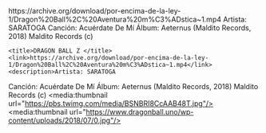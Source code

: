 <channel>
<title>PELICULAS MR ROBOT </title>
<item>
	<title>DRAGON BALL Z </title>
	<link>https://archive.org/download/por-encima-de-la-ley-1/Dragon%20Ball%2C%20Aventura%20m%C3%ADstica~1.mp4</link>
	<description>Artista: SARATOGA
Canción: Acuérdate De Mí
Álbum: Aeternus (Maldito Records, 2018)
Maldito Records (c)</description>
	<media:thumbnail url="https://pbs.twimg.com/media/BSNBRI8CcAAB48T.jpg"/>
	<media:thumbnail url="https://www.dragonball.uno/wp-content/uploads/2018/07/0.jpg"/>
</item>
</item>
	
	<title>DRAGON BALL Z </title>
	<link>https://archive.org/download/por-encima-de-la-ley-1/Dragon%20Ball%2C%20Aventura%20m%C3%ADstica~1.mp4</link>
	<description>Artista: SARATOGA
Canción: Acuérdate De Mí
Álbum: Aeternus (Maldito Records, 2018)
Maldito Records (c)</description>
	<media:thumbnail url="https://pbs.twimg.com/media/BSNBRI8CcAAB48T.jpg"/>
	<media:thumbnail url="https://www.dragonball.uno/wp-content/uploads/2018/07/0.jpg"/>
	
</item>
